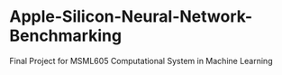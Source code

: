 # Apple-Silicon-Neural-Network-Benchmarking
Final Project for MSML605 Computational System in Machine Learning
